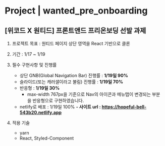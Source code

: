 # Project | wanted_pre_onboarding

## [위코드 X 원티드] 프론트앤드 프리온보딩 선발 과제

1. 프로젝트 목표 : 원티드 페이지 상단 영역을 React 기반으로 클론

2. 기간 : 1/17 ~ 1/19

3. 필수 구현사항 및 진행률

   - 상단 GNB(Global Navigation Bar) 진행률 : **1/19일 90%**
   - 슬라이드(또는 캐러샐이라고 불림) 진행률 : **1/19일 70%**
   - 반응형 : **1/19일 30%**
     - max-width 767px을 기준으로 Nav의 아이콘과 메뉴탭이 변경되는 부분을 반응형으로 구현하였습니다.
   - netlify로 배포 : 1/19일 100%
     **- 사이트 url : https://hopeful-bell-543b20.netlify.app**

4. 적용 기술
   - yarn
   - React, Styled-Component
